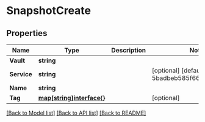 # SnapshotCreate

## Properties

Name | Type | Description | Notes
------------ | ------------- | ------------- | -------------
**Vault** | **string** |  | 
**Service** | **string** |  | [optional] [default to 5badbeb585f66b3d085727eb]
**Name** | **string** |  | 
**Tag** | [**map[string]interface{}**](.md) |  | [optional] 

[[Back to Model list]](../README.md#documentation-for-models) [[Back to API list]](../README.md#documentation-for-api-endpoints) [[Back to README]](../README.md)


